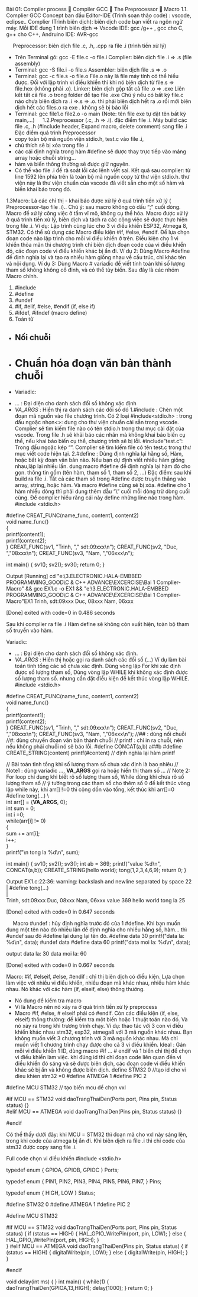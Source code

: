 Bài 01: Compiler process
🔰 Compiler GCC
🔰 The Preprocessor
🔰 Macro
1.1.	Complier GCC
Concept ban đầu
Editor-IDE (Trình soạn thảo code) : vscode, eclipse..
Complier (Trình biên dịch): biên dịch code bạn viết ra ngôn ngữ máy. 
Mỗi IDE dung 1 trình biên dịch => 
Vscode IDE: gcc /g++ , gcc cho C, g++ cho C++, 
Andruino IDE: AVR-gcc









 
Preprocessor: biên dịch file .c, .h, .cpp ra file .i  (trình tiền xử lý)
-	Trên Terminal gõ: gcc -E file.c -o file.i
Complier: biên dịch file .i => .s (file assembly)
-	Terminal: gcc -S file.i -o file.s
Assembler: biên dịch file .s => .o 
-	Terminal: gcc -c file.s -o file.o
File.o này là file máy tính có thể hiểu được. Đối với lập trình vi điều khiển thì khi nó biên dịch từ file.s => file.hex (không phải .o).
Linker: biên dịch gộp tất cả file .o => .exe
Liên kết tất cả file .o trong folder để tạo file .exe
Chú ý nếu có bất kỳ file.c nào chưa biên dịch ra .i =>.s => .o. thì phải biên dịch hết ra .o rồi mới biên dịch hết các files.o ra exe . không sẽ bị báo lỗi
-	Terminal: gcc file1.o file2.o -o main
(Note: tên file exe tự đặt tên bất kỳ main,…)
 
1.2.Preprocessor (.c, .h => .i). đặc điểm file .i.
Máy build các file .c, .h (#include header, Expand macro, delete comment) sang file .i
Đặc điểm quá trình Preprocessor
-	copy toàn bộ mã nguồn viện stdio.h, test.c vào file .i, 
-	chú thích sẽ bị xóa trong file .i
-	các cái định nghĩa trong hàm #define sẽ được thay trực tiếp vào mảng array hoặc chuỗi string…
-	hàm và biến thông thường sẽ được giữ nguyên.
-	Có thể vào file .i để rà soát lỗi các lệnh viết sai.
Kết quả sau complier: từ line 1592 lên phía trên là toàn bộ mã nguồn copy từ thư viện stdio.h. thư viện này là thư viện chuẩn của vscode đã viết sẵn cho một số hàm và biến khai báo trong đó.
 
1.3Macro: 
Là các chỉ thị - khai báo được xử lý ở quá trình tiền xử lý ( Preprocessor-tạo file .i).. Chú ý: sau macro không có dấu “;” cuối dòng.
Macro để xử lý công việc ở tầm vĩ mô, không cụ thể hóa. Macro được xử lý ở quá trình tiền xử lý, biên dịch và tách ra các công việc sẽ được thực hiện trong file .i.
Ví dụ: Lập trình cùng lúc cho 3 vi điều khiển ESP32, Atmega 8, STM32. Có thể sử dụng các Macro điều kiện #if, #else, #endif. Để lựa chọn đoạn code nào lập trình cho mỗi vi điều khiển ở trên. Điều kiện cho 1 vi khiển thỏa mãn thì chương trình chỉ biên dịch đoạn code của vi điều khiển đó, các đoạn code vi điều khiển khác bị ẩn đi.
Ví dụ 2: Dùng Macro #define để định nghịa lại và tạo ra nhiều hàm giống nhau về cấu trúc, chỉ khác tên và nội dụng.
Ví dụ 3: Dùng Macro # variadic để viết tính toán khi số lượng tham số không không cố đinh, và có thể tùy biến.
Sau đây là các nhóm Macro chính.
1.	#include
2.	#define
3.	#undef
4.	#if, #elif, #else, #endif (if, else if)
5.	#ifdef, #ifndef (macro define)
6.	Toán tử
-	## Nối chuỗi
-	# Chuẩn hóa đoạn văn bản thành chuỗi
-	Variadic:
+ … : Đại diện cho danh sách đối số không xác định
+ _VA_ARGS_ : Hiển thị ra danh sách các đối số đó
1.#include : Chèn một đoạn mã nguồn vào file chương trình. Có 2 loại
#include<stdio.h> : trong dấu ngoặc nhọn<>: dung cho thư viện chuẩn cài sẵn trong vscode. Complier sẽ tìm kiếm file nào có tên stdio.h trong thư mục cài đặt của vscode.
Trong file .h sẽ khải báo các nhãn mà không khai báo biến cụ thể, nếu khai báo biến cụ thể, chương trình sẽ bị lỗi.
#include”test.c”: Trong đấu ngoặc kép “”. Complier sẽ tìm kiếm file có tên test.c trong thư mục viết code hiện tại.
2.#define : Dùng định nghĩa lại hằng số, Hàm, hoặc bất kỳ đoạn văn bản nào. Nếu bạn dự định viết nhiều hàm giống nhau,lặp lại nhiều lần. dung macro #define để định nghĩa lại hàm đó cho gọn. thông tin gồm (tên hàm, tham số 1, tham số 2, …)
Đặc điểm: sau khi build ra file .i. Tất cả các tham số trong #define được truyền thẳng vào array, string, hoặc hàm. Và macro #define cũng sẽ bị xóa.
#define cho 1 hàm nhiều dòng thì phải dung thêm dẫu “\” cuối mỗi dòng trừ dòng cuối cùng. Để complier hiểu rằng cái này define những line nào trong hàm.
#include <stdio.h>

#define CREAT_FUNC(name_func, content1, content2)     \
void name_func()                                     \
{                                                    \
    printf(content1);                                 \
    printf(content2);                                \
}
CREAT_FUNC(sv1, "Trinh, "," sdt:09xxx\n");
CREAT_FUNC(sv2, "Duc, ","08xxx\n");
CREAT_FUNC(sv3, "Nam, ","06xxx\n");

int main()
{
    sv1();
    sv2();
    sv3();
    return 0;
}

Output
[Running] cd "e:\3.ELECTRONIC\.HALA-EMBBED PROGRAMMING_GOOD\C & C++ ADVANCE\EXCERCISE\Bai 1 Complier-Macro\" && gcc EX1.c -o EX1 && "e:\3.ELECTRONIC\.HALA-EMBBED PROGRAMMING_GOOD\C & C++ ADVANCE\EXCERCISE\Bai 1 Complier-Macro\"EX1
Trinh,  sdt:09xxx
Duc, 08xxx
Nam, 06xxx

[Done] exited with code=0 in 0.486 seconds

Sau khi complier ra file .i
Hàm define sẽ không còn xuất hiện, toàn bộ tham số truyền vào hàm.
  

Variadic:
+ … : Đại diện cho danh sách đối số không xác định.
+ _VA_ARGS_ : Hiển thị hoặc gọi ra  danh sách các đối số (…)
Ví dụ làm bài toán tính tổng các số chưa xác định.
Dùng vòng lặp For khi xác định được số lượng tham số, Dùng vòng lặp WHILE khi không xác định được số lượng tham số. nhưng cần đặt điều kiện để kết thúc vòng lặp WHILE.
#include <stdio.h>

#define CREAT_FUNC(name_func, content1, content2)     \
void name_func()                                      \
{                                                     \
    printf(content1);                                 \
    printf(content2);                                 \
}
CREAT_FUNC(sv1, "Trinh, "," sdt:09xxx\n");
CREAT_FUNC(sv2, "Duc, ","08xxx\n");
CREAT_FUNC(sv3, "Nam, ","06xxx\n");
//## : dùng nối chuỗi
//#: dùng chuyển đoạn văn bản thành chuỗi
// printf : chỉ in ra chuỗi, nên nếu không phải chuỗi nó sẽ báo lỗi.
#define CONCAT(a,b) a##b
#define CREATE_STRING(content) printf(#content) // định nghĩa lại hàm printf

// Bài toán tỉnh tổng khi số lượng tham số chưa xác định là bao nhiêu
// Note1 : dùng variadic ..., __VA_ARGS__ gọi ra hoặc hiển thị tham số ...
// Note 2: For loop chỉ dung khi biết rõ số lượng tham số, While dùng khi chưa rõ số lượng tham số
// ý tưởng trong các tham số cho thêm số  0 để kết thúc vòng lặp while này, khi arr[] !=0 thì cộng dồn vào tổng, kết thúc khi arr[]=0 
#define tong(...)                  \  
int arr[] = {__VA_ARGS__, 0};      \
int sum = 0;                       \
int i =0;                          \
while(arr[i] != 0)                 \
{                                  \
sum += arr[i];                     \
i++;                               \
}                                  \
printf("\n tong la %d\n", sum);

int main()
{
    sv1();
    sv2();
    sv3();
    int ab = 369;
    printf("value %d\n", CONCAT(a,b));
    CREATE_STRING(hello world);
    tong(1,2,3,4,6,9);
    return 0;
}

Output
EX1.c:22:36: warning: backslash and newline separated by space
   22 | #define tong(...)                  \
      |                                     
Trinh,  sdt:09xxx
Duc, 08xxx
Nam, 06xxx
value 369
hello world
 tong la 25

[Done] exited with code=0 in 0.647 seconds

 
Macro #undef : hủy định nghĩa trước đó của 1 #define.
Khi bạn muốn dung một tên nào đó nhiều lần để định nghĩa cho nhiều hằng số, hàm… thì #undef sau đó #define lại dung lại tên đó.
   #define data 30
    printf("data la: %d\n", data);
    #undef data
    #define data 60
    printf("data moi la: %d\n", data);

output
data la: 30
data moi la: 60

[Done] exited with code=0 in 0.667 seconds


Macro: #if, #elseif, #else, #endif : chỉ thị biên dịch có điều kiện. Lựa chọn làm việc với nhiều vi điểu khiển, nhiều đoạn mã khác nhau, nhiều hàm khác nhau. Nó khác với các hàm (if, elseif, else) thông thường.
-	Nó dung để kiểm tra macro
-	Vì là Macro nên nó xảy ra ở quá trình tiền xử lý preprocess
-	Macro #if, #else, # elseif phải có #endif.
Còn các điều kiện (if, else, elseif) thông thường: để kiểm tra một biến hoặc 1 thuật toán nào đó. Và nó xảy ra trong khi trương trình chạy.
Ví dụ: thao tác với 3 con vi điều khiển khác nhau stm32, esp32, atmega8 với 3 mã nguồn khác nhau. Bạn không muốn viết 3 chương trình với 3 mã nguồn khác nhau. Mà chỉ muốn viết 1 chương trình chạy được cho cả 3 vi điều khiển.
Ideal : Gán mỗi vi điều khiển 1 ID, dùng macro #if … # endif và 1 biến chỉ thị để chọn vi điều khiển làm việc. khi đúng id thì chỉ đoạn code liên quan đến vi điều khiển đó sáng và sẽ được biên dịch, các đoạn code vi điều khiển khác sẽ bị ẩn và không được biên dịch.
define STM32 0   //tạo id cho vi dieu khien stm32 =0
#define ATMEGA 1
#define PIC 2

#define MCU STM32  // tạo biến mcu để chọn vxl

#if MCU == STM32
void daoTrangThaiDen(Ports port, Pins pin, Status status)
{}  
#elif MCU == ATMEGA
void daoTrangThaiDen(Pins pin, Status status)
{}

#endif

Có thể thấy dưới đây: khi MCU = STM32 thì đoạn mã cho vxl này sáng lên, trong khi code của atmega bị ẩn đi. Khi biên dịch ra file .i thì chỉ code của stm32 được copy sang file .i.
  

Full code chọn vi điều khiển
#include <stdio.h>

typedef enum
{
    GPIOA,
    GPIOB,
    GPIOC
} Ports;

typedef enum
{
    PIN1,
    PIN2,
    PIN3,
    PIN4,
    PIN5,
    PIN6,
    PIN7,
} Pins;

typedef enum
{
    HIGH,
    LOW
} Status;

#define STM32 0
#define ATMEGA 1
#define PIC 2

#define MCU STM32

#if MCU == STM32
void daoTrangThaiDen(Ports port, Pins pin, Status status)
{
    if (status == HIGH)
    {
        HAL_GPIO_WritePin(port, pin, LOW);
    }
    else
    {
        HAL_GPIO_WritePin(port, pin, HIGH);
    }  
}
#elif MCU == ATMEGA
void daoTrangThaiDen(Pins pin, Status status)
{
    if (status == HIGH)
    {
        digitalWrite(pin, LOW);
    }
    else
    {
        digitalWrite(pin, HIGH);
    }  
}

#endif

void delay(int ms)
{
}
int main()
{
    while(1)
    {
        daoTrangThaiDen(GPIOA,13,HIGH);
        delay(1000);
    }
    return 0;
}

 
